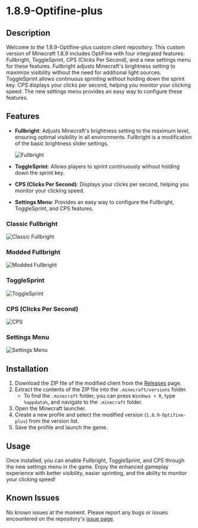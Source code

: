 ﻿# 1.8.9-Optifine-plus

## Description

Welcome to the 1.8.9-Optifine-plus custom client repository. This custom version of Minecraft 1.8.9 includes OptiFine with four integrated features: Fullbright, ToggleSprint, CPS (Clicks Per Second), and a new settings menu for these features. Fullbright adjusts Minecraft's brightness setting to maximize visibility without the need for additional light sources. ToggleSprint allows continuous sprinting without holding down the sprint key. CPS displays your clicks per second, helping you monitor your clicking speed. The new settings menu provides an easy way to configure these features.

## Features

- **Fullbright**: Adjusts Minecraft's brightness setting to the maximum level, ensuring optimal visibility in all environments. Fullbright is a modification of the basic brightness slider settings.
  
  ![Fullbright](https://i.imgur.com/1pqujet.gif)

- **ToggleSprint**: Allows players to sprint continuously without holding down the sprint key.

- **CPS (Clicks Per Second)**: Displays your clicks per second, helping you monitor your clicking speed.

- **Settings Menu**: Provides an easy way to configure the Fullbright, ToggleSprint, and CPS features.

### Classic Fullbright

![Classic Fullbright](https://i.imgur.com/mT0z4GK.png)

### Modded Fullbright

![Modded Fullbright](https://i.imgur.com/BPuQUDJ.png)

### ToggleSprint

![ToggleSprint](https://i.imgur.com/0wDnLfo.png)

### CPS (Clicks Per Second)

![CPS](https://i.imgur.com/n1jCmLH.gif)

### Settings Menu

![Settings Menu](https://i.imgur.com/C5lWsxD.gif)

## Installation

1. Download the ZIP file of the modified client from the [Releases](https://github.com/Mdevvv/Optifine-1.8.9-plus/releases) page.
2. Extract the contents of the ZIP file into the `.minecraft/versions` folder.
   - To find the `.minecraft` folder, you can press `Windows + R`, type `%appdata%`, and navigate to the `.minecraft` folder.
3. Open the Minecraft launcher.
4. Create a new profile and select the modified version (`1.8.9-Optifine-plus`) from the version list.
5. Save the profile and launch the game.

## Usage

Once installed, you can enable Fullbright, ToggleSprint, and CPS through the new settings menu in the game. Enjoy the enhanced gameplay experience with better visibility, easier sprinting, and the ability to monitor your clicking speed!

## Known Issues

No known issues at the moment. Please report any bugs or issues encountered on the repository's [issue page](https://github.com/Mdevvv/Optifine-1.8.9-plus/issues).
